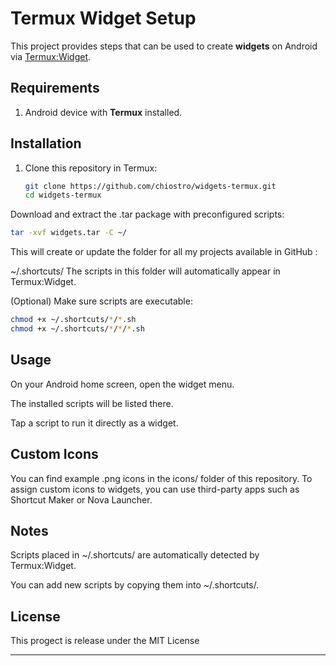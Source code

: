 # Termux Widget Setup

This project provides steps that can be used to create **widgets** on Android via [Termux:Widget](https://wiki.termux.com/wiki/Termux:Widget).

## Requirements
1. Android device with **Termux** installed.   

## Installation

1. Clone this repository in Termux:
   ```bash
   git clone https://github.com/chiostro/widgets-termux.git
   cd widgets-termux
Download and extract the .tar package with preconfigured scripts:

```bash
tar -xvf widgets.tar -C ~/
```
This will create or update the folder for all my projects available in GitHub :

~/.shortcuts/
The scripts in this folder will automatically appear in Termux:Widget.

(Optional) Make sure scripts are executable:

```bash
chmod +x ~/.shortcuts/*/*.sh 
chmod +x ~/.shortcuts/*/*/*.sh
```
## Usage

On your Android home screen, open the widget menu.

The installed scripts will be listed there.

Tap a script to run it directly as a widget.

## Custom Icons

You can find example .png icons in the icons/ folder of this repository.
To assign custom icons to widgets, you can use third-party apps such as Shortcut Maker or Nova Launcher.

## Notes

Scripts placed in ~/.shortcuts/ are automatically detected by Termux:Widget.

You can add new scripts by copying them into ~/.shortcuts/.

## License

This progect is release under the MIT License

---
